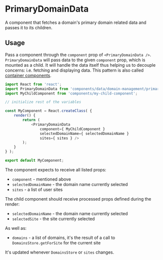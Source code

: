 PrimaryDomainData
=================

A component that fetches a domain's primary domain related data and passes it to its children.

## Usage

Pass a component through the `component` prop of `<PrimaryDomainData />`. `PrimaryDomainData` will pass data to the given `component` prop, which is mounted as a child.
It will handle the data itself thus helping us to decouple concerns: i.e. fetching and displaying data. This pattern is also called [container components](https://medium.com/@learnreact/container-components-c0e67432e005).

```js
import React from 'react';
import PrimaryDomainData from 'components/data/domain-management/primary-domain';
import MyChildComponent from 'components/my-child-component';

// initialize rest of the variables

const MyComponent = React.createClass( {
	render() {
		return (
			<PrimaryDomainData
				component={ MyChildComponent }
				selectedDomainName={ selectedDomainName }
				sites={ sites } />
		);
	}
} );

export default MyComponent;
```

The component expects to receive all listed props:

* `component` - mentioned above
* `selectedDomainName` - the domain name currently selected 
* `sites` - a list of user sites 

The child component should receive processed props defined during the render:

* `selectedDomainName` - the domain name currently selected 
* `selectedSite` - the site currently selected  

As well as:

* `domains` - a list of domains, it's the result of a call to `DomainsStore.getForSite` for the current site

It's updated whenever `DomainsStore` or `sites` changes.
